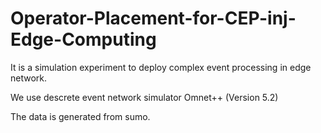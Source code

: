 # Operator-Placement-for-CEP-inj-Edge-Computing

It is a simulation experiment to deploy complex event processing in edge network.

We use descrete event network simulator Omnet++ (Version 5.2)

The data is generated from sumo.


